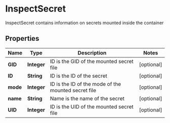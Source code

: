 

# InspectSecret

InspectSecret contains information on secrets mounted inside the container

## Properties

| Name | Type | Description | Notes |
|------------ | ------------- | ------------- | -------------|
|**GID** | **Integer** | ID is the GID of the mounted secret file |  [optional] |
|**ID** | **String** | ID is the ID of the secret |  [optional] |
|**mode** | **Integer** | ID is the ID of the mode of the mounted secret file |  [optional] |
|**name** | **String** | Name is the name of the secret |  [optional] |
|**UID** | **Integer** | ID is the UID of the mounted secret file |  [optional] |



